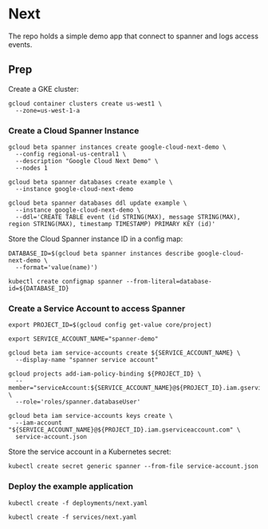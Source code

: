 # Next

The repo holds a simple demo app that connect to spanner and logs access events.

## Prep

Create a GKE cluster:

```
gcloud container clusters create us-west1 \
  --zone=us-west-1-a
```

### Create a Cloud Spanner Instance

```
gcloud beta spanner instances create google-cloud-next-demo \
  --config regional-us-central1 \
  --description "Google Cloud Next Demo" \
  --nodes 1
```

```
gcloud beta spanner databases create example \
  --instance google-cloud-next-demo
```

```
gcloud beta spanner databases ddl update example \
  --instance google-cloud-next-demo \
  --ddl='CREATE TABLE event (id STRING(MAX), message STRING(MAX), region STRING(MAX), timestamp TIMESTAMP) PRIMARY KEY (id)'
```

Store the Cloud Spanner instance ID in a config map:

```
DATABASE_ID=$(gcloud beta spanner instances describe google-cloud-next-demo \
  --format='value(name)')
```

```
kubectl create configmap spanner --from-literal=database-id=${DATABASE_ID}
```

### Create a Service Account to access Spanner

```
export PROJECT_ID=$(gcloud config get-value core/project)
```

```
export SERVICE_ACCOUNT_NAME="spanner-demo"
```

```
gcloud beta iam service-accounts create ${SERVICE_ACCOUNT_NAME} \
  --display-name "spanner service account"
```

```
gcloud projects add-iam-policy-binding ${PROJECT_ID} \
  --member="serviceAccount:${SERVICE_ACCOUNT_NAME}@${PROJECT_ID}.iam.gserviceaccount.com" \
  --role='roles/spanner.databaseUser'
```

```
gcloud beta iam service-accounts keys create \
  --iam-account "${SERVICE_ACCOUNT_NAME}@${PROJECT_ID}.iam.gserviceaccount.com" \
  service-account.json
```

Store the service account in a Kubernetes secret:

```
kubectl create secret generic spanner --from-file service-account.json
```

### Deploy the example application

```
kubectl create -f deployments/next.yaml
```

```
kubectl create -f services/next.yaml
```
